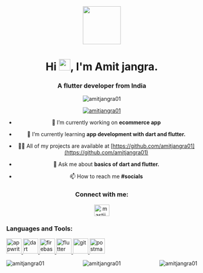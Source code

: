 <div id="header" align="center">
  <img src="https://media.giphy.com/media/M9gbBd9nbDrOTu1Mqx/giphy.gif" width="100"/>
  <div id="badges">
 <h1>
  Hi
  <img src="https://media.giphy.com/media/hvRJCLFzcasrR4ia7z/giphy.gif" width="30px"/>,
   I'm Amit jangra.
</h1> 

<h3 align="center">A flutter developer from India</h3>

<p align="center"> <img src="https://komarev.com/ghpvc/?username=amitjangra01&label=Profile%20views&color=0e75b6&style=flat" alt="amitjangra01" /> </p>

<p align="center"> <a href="https://github.com/ryo-ma/github-profile-trophy"><img src="https://github-profile-trophy.vercel.app/?username=amitjangra01" alt="amitjangra01" /></a> </p>

- 🔭 I’m currently working on **ecommerce app**

- 🌱 I’m currently learning **app development with dart and flutter.**

- 👨‍💻 All of my projects are available at [https://github.com/amitjangra01](https://github.com/amitjangra01)

- 💬 Ask me about **basics of dart and flutter.**

- 📫 How to reach me **#socials**

<h3 align="center">Connect with me:</h3>
<p align="center">
<a href="https://twitter.com/mastii_official" target="blank"><img align="center" src="https://raw.githubusercontent.com/rahuldkjain/github-profile-readme-generator/master/src/images/icons/Social/twitter.svg" alt="mastii_official" height="30" width="40" /></a>
</p>

<h3 align="left">Languages and Tools:</h3>
<p align="left"> <a href="https://appwrite.io" target="_blank" rel="noreferrer"> <img src="https://www.vectorlogo.zone/logos/appwriteio/appwriteio-icon.svg" alt="appwrite" width="40" height="40"/> </a> <a href="https://dart.dev" target="_blank" rel="noreferrer"> <img src="https://www.vectorlogo.zone/logos/dartlang/dartlang-icon.svg" alt="dart" width="40" height="40"/> </a> <a href="https://firebase.google.com/" target="_blank" rel="noreferrer"> <img src="https://www.vectorlogo.zone/logos/firebase/firebase-icon.svg" alt="firebase" width="40" height="40"/> </a> <a href="https://flutter.dev" target="_blank" rel="noreferrer"> <img src="https://www.vectorlogo.zone/logos/flutterio/flutterio-icon.svg" alt="flutter" width="40" height="40"/> </a> <a href="https://git-scm.com/" target="_blank" rel="noreferrer"> <img src="https://www.vectorlogo.zone/logos/git-scm/git-scm-icon.svg" alt="git" width="40" height="40"/> </a> <a href="https://postman.com" target="_blank" rel="noreferrer"> <img src="https://www.vectorlogo.zone/logos/getpostman/getpostman-icon.svg" alt="postman" width="40" height="40"/> </a> </p>
    
<p><img align="left" src="https://github-readme-stats.vercel.app/api?username=amitjangra01&show_icons=true&locale=en" alt="amitjangra01" /></p>
    
<p><img align="right" src="https://github-readme-streak-stats.herokuapp.com/?user=amitjangra01&" alt="amitjangra01" /></p>
        <div id="">  </div id="">
<p><img align="center" src="https://github-readme-stats.vercel.app/api/top-langs?username=amitjangra01&show_icons=true&locale=en&layout=compact" alt="amitjangra01" /></p>






